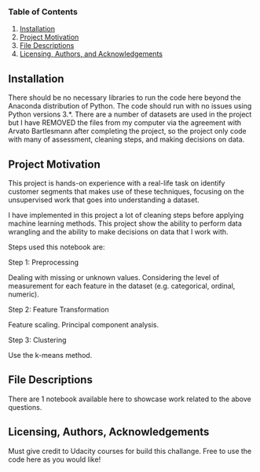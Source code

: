 ### Table of Contents

1. [Installation](#installation)
2. [Project Motivation](#motivation)
3. [File Descriptions](#files)
4. [Licensing, Authors, and Acknowledgements](#licensing)

## Installation <a name="installation"></a>

There should be no necessary libraries to run the code here beyond the Anaconda distribution of Python. The code should run with no issues using Python versions 3.*. There are a number of datasets are used in the project but I have REMOVED the files from my computer via the agreement with Arvato Bartlesmann after completing the project, so the project only code with many of assessment, cleaning steps, and making decisions on data.

## Project Motivation<a name="motivation"></a>

This project is hands-on experience with a real-life task on identify customer segments that makes use of these techniques, focusing on the unsupervised work that goes into understanding a dataset.

I have implemented in this project a lot of cleaning steps before applying machine learning methods. This project show the ability to perform data wrangling and the ability to make decisions on data that I work with.

Steps used this notebook are:

Step 1: Preprocessing

Dealing with missing or unknown values.
Considering the level of measurement for each feature in the dataset (e.g. categorical, ordinal, numeric).

Step 2: Feature Transformation

Feature scaling. 
Principal component analysis. 

Step 3: Clustering

Use the k-means method.

## File Descriptions <a name="files"></a>

There are 1 notebook available here to showcase work related to the above questions. 


## Licensing, Authors, Acknowledgements<a name="licensing"></a>
Must give credit to Udacity courses for build this challange. Free to use the code here as you would like!
